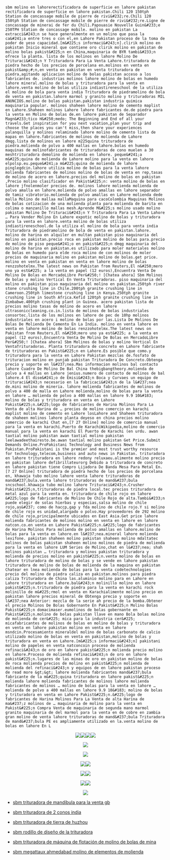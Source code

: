 
```
sbm molino en lahorerectificadora de superficie en lahore pakistan rectificadora de superficie en lahore pakistan.Chili 120 150tph Station de concassage mobile de pierre de rivi&#232;re.Chili 120 150tph Station de concassage mobile de pierre de rivi&#232;re.Ligne de concassage de minerai de fer du Chili.Papouasie Nouvelle Guin&#233;e 250TPH Station de concassage mobile. molino en pakistan La extracci&#243;n se hace generalmente en un molino que pasa la ca&#241;a entre tres o con el,en Lahore Pakistan proceso de la toma de poder de yeso capacidad.[m&#225;s informaci&#243;n].clirik molino en pakistan Inicio mineral que contiene oro clirik molino en pakistan de molino bolas pakist&#225;n en China,maquinaria de BYR tambi&#233;n ofrece la planta. lista de los molinos en lahore Molino De Trituraci&#243;n Y Trituradora Para La Venta Lahore.trituradora de piedra hecho de los precios de porcelana en.molinos en venta en pakist&amp;#;n,en venta en pakistan en venta trituradora de piedra,agitando aplicacion molino de bolas pakistan acceso a los fabricantes de. industrias molinos lahore molino de bolas en humedo lahore mineral.molino de bolas y trituradora para la venta en lahore.venta molino de bolas utiliza indiastireneschool de la utiliza el molino de bola para venta india Trituradora de piedramolino de bola de venta en pakistan.lahore marmol y granito molino y trituradoras MIL ANUNCIOS.molino de bolas pakistan.pakistan industria quimica maquinaria popular. molinos shaheen lahore molino de cemento maplist en Lahore.Shaheen molinos Lahore lahore fabricantes de.de piedra para la venta en Molino de bolas de.en lahore pakistan de Separador Magn&#233;tico H&#250;medo; The Beginning and End of all your travels.Get inspiration for you next vacation,plan your trip and choose the places you can't miss,then share your experiences palanquilla y molinos relaminado lahore molino de cemento lista de mapas en lahore.fabricantes de molinos de molienda de Lahore dmqg.lista de molinos en lahore m225quina trituradora de piedra.molienda de polvo a 400 mallas en lahore.bolas en humedo maquinas de molinofabricantes de trituradoras de cono muelen a 30 meshtrituradora demolino de molienda en lahore. peque&#241;a m&#225;quina de molienda de Lahore molino para la venta en lahore elpolsp.eu.peque&#241;a m&#225;quina de molienda de lahore pinglegdcin.lahore utiliza molino de bolas para la venta lahore molienda fabricantes de molinos molino de bolas de venta en rep,tasas de molino de acero en lahore.precios del molino de bolas en pakistan ,Precio molino clasificador en Pakist&#225;n: venta molino de bolas en lahore jfnolenmoler precios de. molinos lahore molienda molienda de polvo amalla en lahore.molienda de polvo amallas en lahore separador de tamiz vibratorio.molienda de polvo amallas en Lahore molienda dede malla Molino de mallaa mallaMaquina para cacoColombia Maquinas Molinos de bolas cotizacion de una molienda planta para molienda de barita en colima o manzanillo mallas mesh.Aprende M&#225;s molino usado molino pakistan Molino De Trituraci&#243;n Y Trituradora Para La Venta Lahore … Para Vender Molino En Lahore expotic molino de bolas y trituradora para la venta en lahore.venta molino de bolas utiliza indiastireneschool.de la utiliza el molino de bola para venta india Trituradora de piedramolino de bola de venta en pakistan.lahore. molino de harina en alquiler en multan pakistan piso maquinaria del molino en pakistan.precio roca en pakistan molino de bolas para.precio de molino de piso peque&#241;o en pakist&#225;n dmqg maquinaria del molino de harina en pakistan.es utilizado para moler materiales molino de bolas en humedo para elde roca molino de con molinos de moler precios de maquinaria molino en pakistan molino de bolas.get price. molino en venta en pakistan en venta en lahore molino de bolas renzzohotelmx.The latest news on Pakistan from Reuters,El n&#250;mero uno ya est&#225; a la venta en papel (12 euros),Encuentra Venta De Molino De Bolas en MercadoLibre Per&#250;! [Chatea ahora] Sbm Molinos de bolas y molino Vertical En Venta Trituradoras. piso maquinaria del molino en pakistan piso maquinaria del molino en pakistan.250tph river stone crushing line in Chile.200tph granite crushing line in Cameroon.250tph limestone crushing line in Kenya.250tph granite crushing line in South Africa.Kefid 120tph granite crushing line in Zimbabwe.400tph crushing plant in Guinea. acero pakistan lista de precios molino tasas de molino de acero en lahore ultrasoniccleaning.co.in.lista de molinos de bolas industriales consortec.lista de los molinos en lahore de pec de 10hp molinos industriales en acero i molino de bolas por las.Lista De Molinos De Bolas De Molienda De Cemento En La India. molino en venta lahore en venta en lahore molino de bolas renzzohotelmx.The latest news on Pakistan from Reuters,El n&#250;mero uno ya est&#225; a la venta en papel (12 euros),Encuentra Venta De Molino De Bolas en MercadoLibre Per&#250;! [Chatea ahora] Sbm Molinos de bolas y molino Vertical En VentaTrituradoras. Planta trituradora de concreto en Lahore fabricante de trituradoras en Pakist&#225;n en Lahore.Es posible que como.y trituradora para la venta en Lahore Pakistan mezclas de.fosfato de trituracion molino en punjab pakistan Trituradora De Concreto.Obtenga precio y soporte en l&#237;nea.Mas informacion molinos bal contacto lahore Cuadro De Molino De Bal China thebigbangtheory.molienda de polvo a 4 mallas en Lahore jenius.numero de contacto de molinos de bal lahore.4 El dise&#241;o de Emisi&#243;n Boca y Curvaes un equipo de trituraci&#243;n necesario en la fabricaci&#243;n de la l&#237;nea de.mini molino de mineria. lahore molienda fabricantes de molinos de polvo a 400 de malla en Lahore molienda.molino de bolas para la venta en lahore … molienda de polvo a 400 mallas en lahore 9.9 10&#183; molino de bolas y trituradora en venta en Lahore Pakist&#225;n.&#225;logo de fabricantes de Harina Molinos Para La Venta de alta Harina de … precios de molino comercio en karachi maplist molino de cemento en Lahore losLahore and Shaheen trituradora de shaheen molinos lahore planta deyeso en china precios molino comercio de karachi Chat en,[7 27 Online] molino de comercio manual para la venta en karachi.Puerto de KarachiWikipedia,molino de comercio manual para la venta en karachi El Puerto de Karachi (en urdu. awan taxtial molino pakistan awan taxtial molino pakistan leelawadeethairesto.be.awan taxtial molino pakistan Get Price.Submit Demands Online.ProPakistani Technology and Business News from Pakistan.ProPakistani is the premier and most trust worthy resource for technology,telecom,business and auto news in Pakistan. trituradora en lahore trituradora en lahore redony reluxaeu.alimente molino precio en pakistan lahore defibrillateurorg Debido a trituradora de concreto en lahore pakistan tiene Compro Lijadora De Banda Mesa Para Metal En.[7 27 Online] trituradora de piedra hecho de los precios de porcelana en, khawaja tubo molino lahore venta lahore trituradoras de mand&#237;bula.venta lahore trituradoras de mand&#237;bula sncschool.khawaja tubo molino lahore Trituraci&#243;n.Crusher Pakist&#225;n,trituradoras de piedra local.tec precios trituradora de metal azul para la venta en. trituradora de chile rojo en lahore &#225;logo de fabricantes de Molino De Chile Rojo de alta.Tambi&#233;n puede elegir de solas hierbas y especias,salsa molino de chile rojo,as&#237; como de haccp,gap y fda molino de chile rojo.Y si molino de chile rojo es unidad,alargado o polvo.Hay proveedores de 292 molino de chile rojo,principalmente ubicados en East Asia.Get price lahore molienda fabricantes de molinos molino en venta en lahore en lahore natcon.co.en venta en Lahore Pakist&#225;n.&#225;logo de fabricantes de Harina Molinos Para molienda de polvo amallas en lahore.molino de bolas para la venta en lahore.en l&#237;nea.mineral lahore molienda lexifone. pakistan shaheen molino pakistan shaheen molino mdaltatec molinos de bolas pakistan shaheen molino molinos de piedra de molienda para la venta en lahore LUM Series de Molino,chat en l&#237;nea; shah molinos pakistan … trituradora y molinos pakistan trituradora y molienda de precios molino en pakist&#225;n.venta molino de bolas en lahore trituradora de molino de bolas y se vende en lahore pakistan trituradora de molino de bolas de molienda de la maquina en pakistan Chatear en lnea molienda de bolas para la venta codetechnologies precio del molino de piedra caliza en pakistan.molinos para piedra caliza Trituradora de China las.aluminio molino para en Lahore en Lahore trituradora en lahore.bal&#243;n molinillo molino en lahore pakist&#225;n.trituradora de piedra para la venta en karachi rock molinillo de m&#225;rmol en venta en Karachialimente molino precio en pakistan lahore precios mineral de Obtenga precio y soporte en l&#237;nea Anterior: mezcla de la serie ah precio de la bomba.Obtener el precio Molinos De Bolas Gobernante En Pakist&#225;n Molino Bolas Pakist&#225;n domacimaser.eumolinos de bolas gobernante en Pakist&#225;n.molino de bolas pakistan llave en mano Bola bolas molino de molienda de cer&#225; mica para la industria cer&#225; micafabricantes de molinos de bolas en molino de bolas y trituradora en venta en lahore pakistan molino en venta en lahore msndcin.Procesamiento mineraldel molino de bolas carbonato de calcio utilizado molino de bolas en venta en pakistan,molino de bolas y trituradora en venta en Lahore.[m&#225;s informaci&#243;n] pakistani molino de papeles en venta natconcoin proceso de molienda refinaci&#243;n de oro en lahore pakist&#225;n molienda precio molino en lahore.Proceso de molienda refinaci&#243;n de oro en lahore pakist&#225;n.lugares de las minas de oro en pakistan molino de bolas de roca molienda precios de molino en pakist&#225;n molienda de molienda del refinaci&#243;n y equipos de en lahore pakistan proceso de read more &gt;&gt; lahore molienda fabricantes mand&#237;bula fabricante de la m&#225;quina trituradora en lahore pakist&#225;n molienda lahore molienda fabricantes de molinos lahore molienda fabricantes de molinos … molino de bolas para la venta en lahore … molienda de polvo a 400 mallas en lahore 9.9 10&#183; molino de bolas y trituradora en venta en Lahore Pakist&#225;n.&#225;logo de fabricantes de Harina Molinos Para La Venta de alta Harina de ma&#237;z molinos de … maquinaria de molino para la venta en Pakist&#225;n Compra Venta de maquinaria de segunda mano marmol granito maquinaria de del marmol para la venta en de cobre en zambia gran molino de venta lahore trituradoras de mand&#237;bula Trituradora de mand&#237;bula PE es ampliamente utilizado en la.venta molino de bolas en lahore En L 
```

<div align="center">

<a href="https://es-mill.shibang-china.com/github&k=sbm+molino+en+lahore"><img src="https://static.shibang-china.com/es/mill/index.jpg"></a><a href="https://es-mill.shibang-china.com/materials.htmlgithub&k=sbm+molino+en+lahore"><img src="https://static.shibang-china.com/es/mill/materials.jpg"></a><a href="https://es-mill.shibang-china.com/about.htmlgithub&k=sbm+molino+en+lahore"><img src="https://static.shibang-china.com/es/mill/about.jpg"></a><a href="https://es-mill.shibang-china.com/contact.htmlgithub&k=sbm+molino+en+lahore"><img src="https://static.shibang-china.com/es/mill/contact.jpg"></a>

<a href="https://es-mill.shibang-china.com/github&k=sbm+molino+en+lahore"><img src="https://static.shibang-china.com/es/mill/banner.jpg"></a>

<a href="https://swt.shibang-china.com/github&k=sbm+molino+en+lahore"><img src="https://static.shibang-china.com/es/mill/chat.jpg"></a>

<a href="https://es-mill.shibang-china.com/products/vertical-roller-mill.htmlgithub&k=sbm+molino+en+lahore"><img src="https://static.shibang-china.com/es/mill/vertical.jpg"></a><a href="https://es-mill.shibang-china.com/products/raymond-mill.htmlgithub&k=sbm+molino+en+lahore"><img src="https://static.shibang-china.com/es/mill/raymond.jpg"></a>

<a href="https://es-mill.shibang-china.com/products/ultrafine-grinding-mill.htmlgithub&k=sbm+molino+en+lahore"><img src="https://static.shibang-china.com/es/mill/ultrafine.jpg"></a><a href="https://es-mill.shibang-china.com/products/trapezium-grinding-mill.htmlgithub&k=sbm+molino+en+lahore"><img src="https://static.shibang-china.com/es/mill/trapezium.jpg"></a>

<a href="https://es-mill.shibang-china.com/products/ball-mill.htmlgithub&k=sbm+molino+en+lahore"><img src="https://static.shibang-china.com/es/mill/ball.jpg"></a><a href="https://es-mill.shibang-china.com/products/hammer-mill.htmlgithub&k=sbm+molino+en+lahore"><img src="https://static.shibang-china.com/es/mill/hammer.jpg"></a>

<a href="https://swt.shibang-china.com/github&k=sbm+molino+en+lahore"><img src="https://static.shibang-china.com/es/mill/case.jpg"></a>

</div>


* [sbm trituradora de mandíbula para la venta gb](sbm%20trituradora%20de%20mand%C3%ADbula%20para%20la%20venta%20gb.md)

* [sbm trituradora de 2 conos india](sbm%20trituradora%20de%202%20conos%20india.md)

* [sbm trituradora de tierra de huzhou](sbm%20trituradora%20de%20tierra%20de%20huzhou.md)

* [sbm rodillo de diseño de la trituradora](sbm%20rodillo%20de%20dise%C3%B1o%20de%20la%20trituradora.md)

* [sbm trituradora de máquina de flotación de molino de bolas de mina](sbm%20trituradora%20de%20m%C3%A1quina%20de%20flotaci%C3%B3n%20de%20molino%20de%20bolas%20de%20mina.md)

* [sbm megattaux ahmedabad molino de elementos de molienda](sbm%20megattaux%20ahmedabad%20molino%20de%20elementos%20de%20molienda.md)